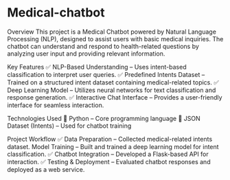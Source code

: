 # Medical-chatbot
Overview
This project is a Medical Chatbot powered by Natural Language Processing (NLP), designed to assist users with basic medical inquiries. The chatbot can understand and respond to health-related questions by analyzing user input and providing relevant information.

Key Features
✅ NLP-Based Understanding – Uses intent-based classification to interpret user queries.
✅ Predefined Intents Dataset – Trained on a structured intent dataset containing medical-related topics.
✅ Deep Learning Model – Utilizes neural networks for text classification and response generation.
✅ Interactive Chat Interface – Provides a user-friendly interface for seamless interaction.

Technologies Used
🔹 Python – Core programming language
🔹 JSON Dataset (Intents) – Used for chatbot training

Project Workflow
✅ Data Preparation – Collected medical-related intents dataset. Model Training – Built and trained a deep learning model for intent classification.
✅ Chatbot Integration – Developed a Flask-based API for interaction.
✅ Testing & Deployment – Evaluated chatbot responses and deployed as a web service.
